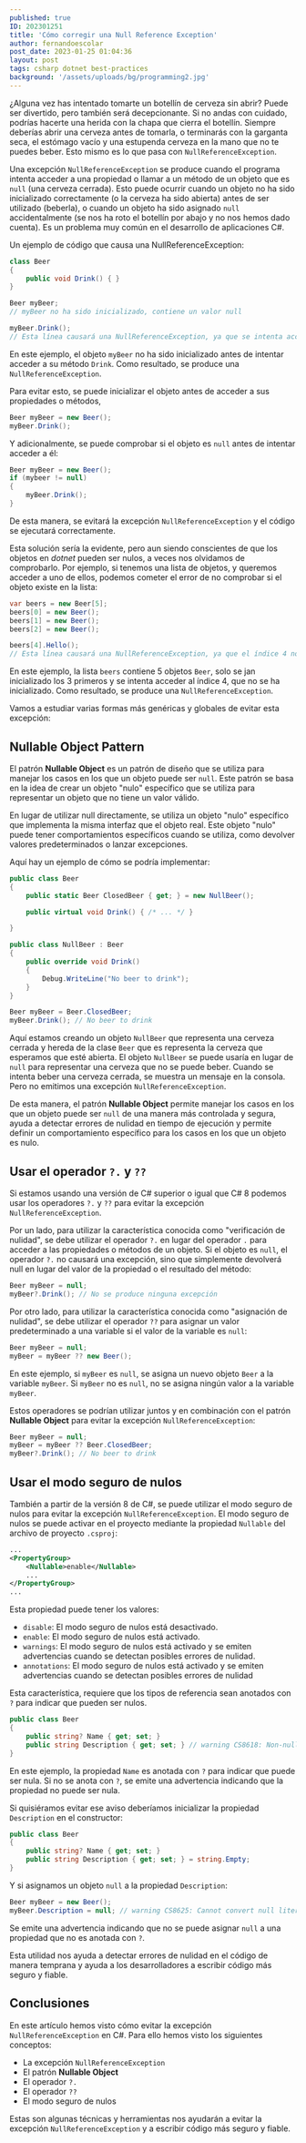 ```yaml
---
published: true
ID: 202301251
title: 'Cómo corregir una Null Reference Exception'
author: fernandoescolar
post_date: 2023-01-25 01:04:36
layout: post
tags: csharp dotnet best-practices
background: '/assets/uploads/bg/programming2.jpg'
---
```


¿Alguna vez has intentado tomarte un botellín de cerveza sin abrir? Puede ser divertido, pero también será decepcionante. Si no andas con cuidado, podrías hacerte una herida con la chapa que cierra el botellín. Siempre deberías abrir una cerveza antes de tomarla, o terminarás con la garganta seca, el estómago vacío y una estupenda cerveza en la mano que no te puedes beber.<!--break--> Esto mismo es lo que pasa con `NullReferenceException`.

Una excepción `NullReferenceException` se produce cuando el programa intenta acceder a una propiedad o llamar a un método de un objeto que es `null` (una cerveza cerrada). Esto puede ocurrir cuando un objeto no ha sido inicializado correctamente (o la cerveza ha sido abierta) antes de ser utilizado (beberla), o cuando un objeto ha sido asignado `null` accidentalmente (se nos ha roto el botellín por abajo y no nos hemos dado cuenta). Es un problema muy común en el desarrollo de aplicaciones C#.

Un ejemplo de código que causa una NullReferenceException:

```csharp
class Beer
{
    public void Drink() { }
}

Beer myBeer;
// myBeer no ha sido inicializado, contiene un valor null

myBeer.Drink();
// Esta línea causará una NullReferenceException, ya que se intenta acceder a una método de un objeto null
```

En este ejemplo, el objeto `myBeer` no ha sido inicializado antes de intentar acceder a su método `Drink`. Como resultado, se produce una `NullReferenceException`.

Para evitar esto, se puede inicializar el objeto antes de acceder a sus propiedades o métodos,

```csharp
Beer myBeer = new Beer();
myBeer.Drink();

```

Y adicionalmente, se puede comprobar si el objeto es `null` antes de intentar acceder a él:

```csharp
Beer myBeer = new Beer();
if (mybeer != null)
{
    myBeer.Drink();
}
```

De esta manera, se evitará la excepción `NullReferenceException` y el código se ejecutará correctamente.

Esta solución sería la evidente, pero aun siendo conscientes de que los objetos en *dotnet* pueden ser nulos, a veces nos olvidamos de comprobarlo. Por ejemplo, si tenemos una lista de objetos, y queremos acceder a uno de ellos, podemos cometer el error de no comprobar si el objeto existe en la lista:

```csharp
var beers = new Beer[5];
beers[0] = new Beer();
beers[1] = new Beer();
beers[2] = new Beer();

beers[4].Hello();
// Esta línea causará una NullReferenceException, ya que el índice 4 no ha sido inicializado en la lista
```

En este ejemplo, la lista `beers` contiene 5 objetos `Beer`, solo se jan inicializado los 3 primeros y se intenta acceder al índice 4, que no se ha inicializado. Como resultado, se produce una `NullReferenceException`.

Vamos a estudiar varias formas más genéricas y globales de evitar esta excepción:


## Nullable Object Pattern

El patrón **Nullable Object** es un patrón de diseño que se utiliza para manejar los casos en los que un objeto puede ser `null`. Este patrón se basa en la idea de crear un objeto "nulo" específico que se utiliza para representar un objeto que no tiene un valor válido.

En lugar de utilizar null directamente, se utiliza un objeto "nulo" específico que implementa la misma interfaz que el objeto real. Este objeto "nulo" puede tener comportamientos específicos cuando se utiliza, como devolver valores predeterminados o lanzar excepciones.

Aquí hay un ejemplo de cómo se podría implementar:

```csharp
public class Beer
{
    public static Beer ClosedBeer { get; } = new NullBeer();

    public virtual void Drink() { /* ... */ }

}

public class NullBeer : Beer
{
    public override void Drink()
    {
        Debug.WriteLine("No beer to drink");
    }
}

Beer myBeer = Beer.ClosedBeer;
myBeer.Drink(); // No beer to drink
```

Aquí estamos creando un objeto `NullBeer` que representa una cerveza cerrada y hereda de la clase `Beer` que es representa la cerveza que esperamos que esté abierta. El objeto `NullBeer`  se puede usaría en lugar de `null` para representar una cerveza que no se puede beber. Cuando se intenta beber una cerveza cerrada, se muestra un mensaje en la consola. Pero no emitimos una excepción `NullReferenceException`.

De esta manera, el patrón **Nullable Object** permite manejar los casos en los que un objeto puede ser `null` de una manera más controlada y segura, ayuda a detectar errores de nulidad en tiempo de ejecución y permite definir un comportamiento específico para los casos en los que un objeto es nulo.

## Usar el operador `?.` y `??`

Si estamos usando una versión de C# superior o igual que C# 8 podemos usar los operadores `?.` y `??` para evitar la excepción `NullReferenceException`.

Por un lado, para utilizar la característica conocida como "verificación de nulidad", se debe utilizar el operador `?.` en lugar del operador `.` para acceder a las propiedades o métodos de un objeto. Si el objeto es `null`, el operador  `?.` no causará una excepción, sino que simplemente devolverá null en lugar del valor de la propiedad o el resultado del método:

```csharp
Beer myBeer = null;
myBeer?.Drink(); // No se produce ninguna excepción
```

Por otro lado, para utilizar la característica conocida como "asignación de nulidad", se debe utilizar el operador `??` para asignar un valor predeterminado a una variable si el valor de la variable es `null`:

```csharp
Beer myBeer = null;
myBeer = myBeer ?? new Beer();
```

En este ejemplo, si `myBeer` es `null`, se asigna un nuevo objeto `Beer` a la variable `myBeer`. Si `myBeer` no es `null`, no se asigna ningún valor a la variable `myBeer`.

Estos operadores se podrían utilizar juntos y en combinación con el patrón **Nullable Object** para evitar la excepción `NullReferenceException`:

```csharp
Beer myBeer = null;
myBeer = myBeer ?? Beer.ClosedBeer;
myBeer?.Drink(); // No beer to drink
```

## Usar el modo seguro de nulos

También a partir de la versión 8 de C#, se puede utilizar el modo seguro de nulos para evitar la excepción `NullReferenceException`. El modo seguro de nulos se puede activar en el proyecto mediante la propiedad `Nullable` del archivo de proyecto `.csproj`:

```xml
...
<PropertyGroup>
    <Nullable>enable</Nullable>
    ...
</PropertyGroup>
...
```

Esta propiedad puede tener los valores:

- `disable`: El modo seguro de nulos está desactivado.
- `enable`: El modo seguro de nulos está activado.
- `warnings`: El modo seguro de nulos está activado y se emiten advertencias cuando se detectan posibles errores de nulidad.
- `annotations`: El modo seguro de nulos está activado y se emiten advertencias cuando se detectan posibles errores de nulidad

Esta característica, requiere que los tipos de referencia sean anotados con `?` para indicar que pueden ser nulos.

```csharp
public class Beer
{
    public string? Name { get; set; }
    public string Description { get; set; } // warning CS8618: Non-nullable property 'Name' must contain a non-null value when exiting constructor. Consider declaring the property as nullable.
}
```

En este ejemplo, la propiedad `Name` es anotada con `?` para indicar que puede ser nula. Si no se anota con `?`, se emite una advertencia indicando que la propiedad no puede ser nula.

Si quisiéramos evitar ese aviso deberíamos inicializar la propiedad `Description` en el constructor:

```csharp
public class Beer
{
    public string? Name { get; set; }
    public string Description { get; set; } = string.Empty;
}
```

Y si asignamos un objeto `null` a la propiedad `Description`:

```csharp
Beer myBeer = new Beer();
myBeer.Description = null; // warning CS8625: Cannot convert null literal to non-nullable reference type.
```

Se emite una advertencia indicando que no se puede asignar `null` a una propiedad que no es anotada con `?`.

Esta utilidad nos ayuda a detectar errores de nulidad en el código de manera temprana y ayuda a los desarrolladores a escribir código más seguro y fiable.

## Conclusiones

En este artículo hemos visto cómo evitar la excepción `NullReferenceException` en C#. Para ello hemos visto los siguientes conceptos:

  * La excepción `NullReferenceException`
  * El patrón **Nullable Object**
  * El operador `?.`
  * El operador `??`
  * El modo seguro de nulos

Estas son algunas técnicas y herramientas nos ayudarán a evitar la excepción `NullReferenceException` y a escribir código más seguro y fiable.

